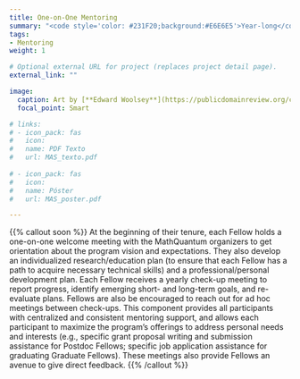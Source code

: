 ```yaml
---
title: One-on-One Mentoring
summary: "<code style='color: #231F20;background:#E6E6E5'>Year-long</code> <br> Each fellow has access to one-on-one career, professional, and research mentoring."
tags:
- Mentoring
weight: 1

# Optional external URL for project (replaces project detail page).
external_link: ""

image:
  caption: Art by [**Edward Woolsey**](https://publicdomainreview.org/collection/fancy-turning)
  focal_point: Smart

# links:
# - icon_pack: fas
#   icon:
#   name: PDF Texto
#   url: MAS_texto.pdf
  
# - icon_pack: fas
#   icon:
#   name: Póster
#   url: MAS_poster.pdf

---
```


{{% callout soon %}}
At the beginning of their tenure, each Fellow holds a one-on-one welcome meeting with the MathQuantum organizers to get orientation about the program vision and expectations. They also develop an individualized research/education plan (to ensure that each Fellow has a path to acquire necessary technical skills) and a professional/personal development plan. Each Fellow receives a yearly check-up meeting to report progress, identify emerging short- and long-term goals, and re-evaluate plans. Fellows are also be encouraged to reach out for ad hoc meetings between check-ups. This component provides all participants with centralized and consistent mentoring support, and allows each participant to maximize the program’s offerings to address personal needs and interests (e.g., specific grant proposal writing and submission assistance for Postdoc Fellows; specific job application assistance for graduating Graduate Fellows). These meetings also provide Fellows an avenue to give direct feedback.
{{% /callout %}}
